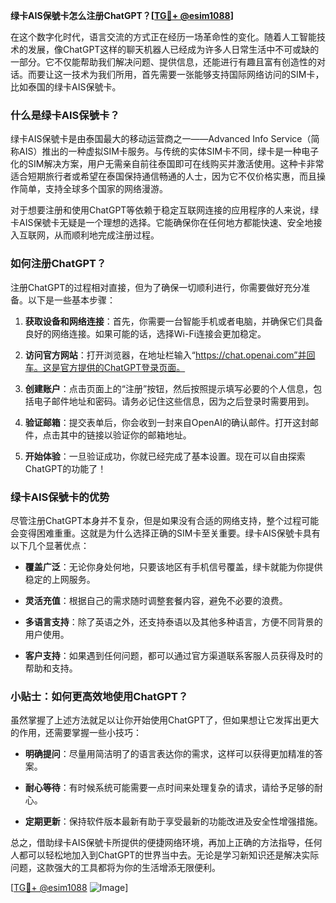 **绿卡AIS保號卡怎么注册ChatGPT？[[TG💪+ @esim1088](https://t.me/s/esim1088)]**

在这个数字化时代，语言交流的方式正在经历一场革命性的变化。随着人工智能技术的发展，像ChatGPT这样的聊天机器人已经成为许多人日常生活中不可或缺的一部分。它不仅能帮助我们解决问题、提供信息，还能进行有趣且富有创造性的对话。而要让这一技术为我们所用，首先需要一张能够支持国际网络访问的SIM卡，比如泰国的绿卡AIS保號卡。

### 什么是绿卡AIS保號卡？

绿卡AIS保號卡是由泰国最大的移动运营商之一——Advanced Info Service（简称AIS）推出的一种虚拟SIM卡服务。与传统的实体SIM卡不同，绿卡是一种电子化的SIM解决方案，用户无需亲自前往泰国即可在线购买并激活使用。这种卡非常适合短期旅行者或希望在泰国保持通信畅通的人士，因为它不仅价格实惠，而且操作简单，支持全球多个国家的网络漫游。

对于想要注册和使用ChatGPT等依赖于稳定互联网连接的应用程序的人来说，绿卡AIS保號卡无疑是一个理想的选择。它能确保你在任何地方都能快速、安全地接入互联网，从而顺利地完成注册过程。

### 如何注册ChatGPT？

注册ChatGPT的过程相对直接，但为了确保一切顺利进行，你需要做好充分准备。以下是一些基本步骤：

1. **获取设备和网络连接**：首先，你需要一台智能手机或者电脑，并确保它们具备良好的网络连接。如果可能的话，选择Wi-Fi连接会更加稳定。
   
2. **访问官方网站**：打开浏览器，在地址栏输入“https://chat.openai.com”并回车。这是官方提供的ChatGPT登录页面。

3. **创建账户**：点击页面上的“注册”按钮，然后按照提示填写必要的个人信息，包括电子邮件地址和密码。请务必记住这些信息，因为之后登录时需要用到。

4. **验证邮箱**：提交表单后，你会收到一封来自OpenAI的确认邮件。打开这封邮件，点击其中的链接以验证你的邮箱地址。

5. **开始体验**：一旦验证成功，你就已经完成了基本设置。现在可以自由探索ChatGPT的功能了！

### 绿卡AIS保號卡的优势

尽管注册ChatGPT本身并不复杂，但是如果没有合适的网络支持，整个过程可能会变得困难重重。这就是为什么选择正确的SIM卡至关重要。绿卡AIS保號卡具有以下几个显著优点：

- **覆盖广泛**：无论你身处何地，只要该地区有手机信号覆盖，绿卡就能为你提供稳定的上网服务。
  
- **灵活充值**：根据自己的需求随时调整套餐内容，避免不必要的浪费。

- **多语言支持**：除了英语之外，还支持泰语以及其他多种语言，方便不同背景的用户使用。

- **客户支持**：如果遇到任何问题，都可以通过官方渠道联系客服人员获得及时的帮助和支持。

### 小贴士：如何更高效地使用ChatGPT？

虽然掌握了上述方法就足以让你开始使用ChatGPT了，但如果想让它发挥出更大的作用，还需要掌握一些小技巧：

- **明确提问**：尽量用简洁明了的语言表达你的需求，这样可以获得更加精准的答案。
  
- **耐心等待**：有时候系统可能需要一点时间来处理复杂的请求，请给予足够的耐心。

- **定期更新**：保持软件版本最新有助于享受最新的功能改进及安全性增强措施。

总之，借助绿卡AIS保號卡所提供的便捷网络环境，再加上正确的方法指导，任何人都可以轻松地加入到ChatGPT的世界当中去。无论是学习新知识还是解决实际问题，这款强大的工具都将为你的生活增添无限便利。

[[TG💪+ @esim1088](https://t.me/s/esim1088) ![Image](https://i.postimg.cc/4NQfJmqS/Snipaste-2025-05-13-00-14-12.png)]